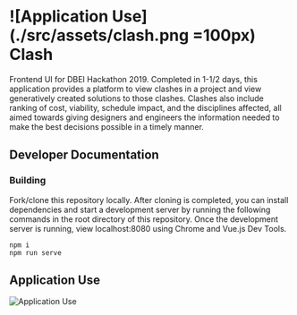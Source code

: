 # ![Application Use](./src/assets/clash.png =100px) Clash

Frontend UI for DBEI Hackathon 2019. Completed in 1-1/2 days, this application provides a platform to view clashes in a project and view generatively created solutions to those clashes. Clashes also include ranking of cost, viability, schedule impact, and the disciplines affected, all aimed towards giving designers and engineers the information needed to make the best decisions possible in a timely manner.

## Developer Documentation

### Building

Fork/clone this repository locally. After cloning is completed, you can install dependencies and start a development server by running the following commands in the root directory of this repository. Once the development server is running, view localhost:8080 using Chrome and Vue.js Dev Tools.

```
npm i
npm run serve
```

## Application Use

![Application Use](./public/assets/appuse.gif)
